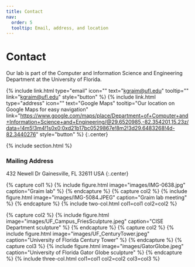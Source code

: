 ```yaml
---
title: Contact
nav:
  order: 5
  tooltip: Email, address, and location
---
```


# <i class="fas fa-envelope"></i>Contact

Our lab is part of the Computer and Information Science and Engineering Department at the University of Florida.

{%
  include link.html
  type="email"
  icon=""
  text="kgraim@ufl.edu"
  tooltip=""
  link="kgraim@ufl.edu"
  style="button"
%}
{%
  include link.html
  type="address"
  icon=""
  text="Google Maps"
  tooltip="Our location on Google Maps for easy navigation"
  link="https://www.google.com/maps/place/Department+of+Computer+and+Information+Science+and+Engineering/@29.6520985,-82.354201,15.23z/data=!4m5!3m4!1s0x0:0xd21b17bc0529867e!8m2!3d29.6483268!4d-82.3440276"
  style="button"
%}
{:.center}

{% include section.html %}

### <i class="fas fa-mail-bulk"></i>Mailing Address
432 Newell Dr 
Gainesville, FL 32611
USA
{:.center}

{% capture col1 %}
{%
  include figure.html
  image="images/IMG-0638.jpg"
  caption="Graim lab"
%}
{% endcapture %}
{% capture col2 %}
{%
  include figure.html
  image="images/IMG-5084.JPEG"
  caption="Graim lab meeting"
%}
{% endcapture %}
{% include two-col.html col1=col1 col2=col2 %}



{% capture col2 %}
{%
  include figure.html
  image="images/UF_Campus_FriesSculpture.jpeg"
  caption="CISE Department sculpture"
%}
{% endcapture %}
{% capture col2 %}
{%
  include figure.html
  image="images/UF_CenturyTower.jpeg"
  caption="University of Florida Century Tower"
%}
{% endcapture %}
{% capture col3 %}
{%
  include figure.html
  image="images/GatorGlobe.jpeg"
  caption="University of Florida Gator Globe sculpture"
%}
{% endcapture %}
{% include three-col.html col1=col1 col2=col2 col3=col3 %}
